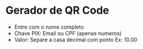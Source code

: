 # Gerador de QR Code
- Entre com o nome completo
- Chave PIX: Email ou CPF (apenas numeros)
- Valor: Separe a casa decimal com ponto Ex: 10.00
